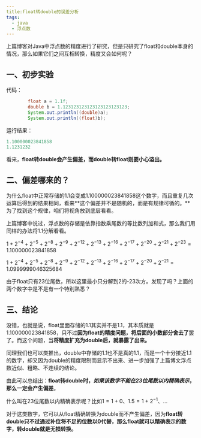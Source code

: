 ```yaml
---
title:float转double的误差分析
tags:
  - java
  - 浮点数
---
```


上篇博客对Java中浮点数的精度进行了研究，但是只研究了float和double本身的情况，那么如果它们之间互相转换，精度又会如何呢？

## 一、初步实验

代码：

```java
        float a = 1.1f;
        double b = 1.123123123123123123123123;
        System.out.println((double)a);
        System.out.println((float)b);
```

运行结果：

```java
1.100000023841858
1.1231232
```

看来，**float转double会产生偏差，而double转float则要小心溢出。**

## 二、偏差哪来的？

为什么float中正常存储的1.1会变成1.100000023841858这个数字，而且重复几次运算后得到的结果相同，看来**这个偏差并不是随机的，而是有规律可循的。**为了找到这个规律，咱们将视角放到底层看看。

上篇博客中说过，浮点数的存储是依靠指数乘尾数的等比数列加和式，那么我们用同样的办法将1.1分解看看。

$1+2^{-4}+2^{-5}+2^{-8}+2^{-9}+2^{-12}+2^{-13}+2^{-16}+2^{-17}+2^{-20}+2^{-21}+2^{-23}=1.100000023841858$

$1+2^{-4}+2^{-5}+2^{-8}+2^{-9}+2^{-12}+2^{-13}+2^{-16}+2^{-17}+2^{-20}+2^{-21}=1.0999999046325684$

由于float只有23位尾数，所以这里最小只分解到2的-23次方。发现了吗？上面的两个数字中是不是有一个特别熟悉？

## 三、结论

没错，也就是说，float里面存储的1.1其实并不是1.1，其本质就是1.100000023841858，只不过**因为float的精度问题，将后面的小数部分舍去了**罢了。而这个问题，当**将精度扩充为double后，就暴露了出来。**

同理我们也可以类推出，double中存储的1.1也不是真的1.1，而是一个十分接近1.1的数字，却又因为double的精度限制而显示不出来、进一步加强了上篇博文浮点数近似、粗略、不连续的结论。

由此可以总结出：**float转double时，*如果该数字不能在23位尾数以内精确表示*，那么一定会产生偏差**。

什么叫在23位尾数以内精确表示呢？比如$1=1+0、1.5=1+2^{-1}、...$

对于这类数字，它可以从float精确转换为double而不产生偏差，因为**float转double只不过通过补位将不足的位数以0代替，那么float就可以精确表示的数字，转double就是无损转换。**